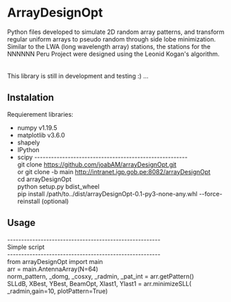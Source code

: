 # ArrayDesignOpt
Python files developed to simulate 2D random array patterns, and transform regular uniform arrays to pseudo random through side lobe minimization.<br />
Similar to the LWA (long wavelength array) stations, the stations for the NNNNNN Peru Project were designed using the Leonid Kogan's algorithm. <br />
<br />
<br />
This library is still in development and testing :) ...



## Instalation
Requierement libraries:
- numpy v1.19.5
- matplotlib v3.6.0
- shapely
- IPython
- scipy
------------------------------------------------------- <br />
git clone https://github.com/joabAM/arrayDesignOpt.git <br />
or git clone -b main http://intranet.igp.gob.pe:8082/arrayDesignOpt <br />
cd arrayDesignOpt  <br />
python setup.py bdist_wheel <br />
pip install /path/to../dist/arrayDesignOpt-0.1-py3-none-any.whl --force-reinstall (optional) <br />

## Usage
------------------------------------------------------- <br />
Simple script <br />
------------------------------------------------------- <br />
from arrayDesignOpt import main  <br />
arr = main.AntennaArray(N=64) <br />
norm_pattern, _domg, _cosxy, _radmin, _pat_int  = arr.getPattern() <br />
SLLdB, XBest, YBest, BeamOpt, Xlast1, Ylast1 = arr.minimizeSLL( _radmin,gain=10, plotPattern=True) <br />
